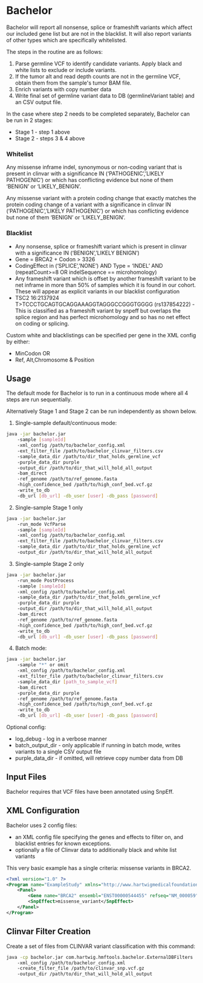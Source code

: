 # Bachelor

Bachelor will report all nonsense, splice or frameshift variants which affect our included gene list but are not in the blacklist.   It will also report variants of other types which are specifically whitelisted.

The steps in the routine are as follows:
1. Parse germline VCF to identify candidate variants. Apply black and white lists to exclude or include variants.
2. If the tumor alt and read depth counts are not in the germline VCF, obtain them from the sample's tumor BAM file.
3. Enrich variants with copy number data
4. Write final set of germline variant data to DB (germlineVariant table) and an CSV output file.

In the case where step 2 needs to be completed separately, Bachelor can be run in 2 stages:
- Stage 1 - step 1 above
- Stage 2 - steps 3 & 4 above 

### Whitelist

Any missense inframe indel, synonymous or non-coding variant that is present in clinvar with a significance IN (‘PATHOGENIC’,’LIKELY PATHOGENIC’)  or which has conflicting evidence but none of them  ‘BENIGN’ or ‘LIKELY_BENIGN’. 

Any missense variant with a protein coding change that exactly matches the protein coding change of a variant with a significance in clinvar IN (‘PATHOGENIC’,’LIKELY PATHOGENIC’) or which has conflicting evidence but none of them ‘BENIGN’ or ‘LIKELY_BENIGN’. 

### Blacklist
 - Any nonsense, splice or frameshift variant which is present in clinvar with a significance IN (‘BENIGN’,’LIKELY BENIGN’)
 - Gene = BRCA2 + Codon > 3326 
 - CodingEffect in (‘SPLICE’,’NONE’) AND Type = ‘INDEL’ AND (repeatCount>=8 OR indelSequence == microhomology)
 - Any frameshift variant which is offset by another frameshift variant to be net inframe in more than 50% of samples which it is found in our cohort.  These will appear as explicit variants in our blacklist configuration 
 - TSC2 16:2137924 T>TCCCTGCAGTGCAGGAAAGGTAGGGCCGGGTGGGG (rs137854222) - This is classified as a frameshift variant by snpeff but overlaps the splice region and has perfect microhomology and so has no net effect on coding or splicing.

Custom white and blacklistings can be specified per gene in the XML config by either:
- MinCodon OR
- Ref, Alt,Chromosome & Position


## Usage

The default mode for Bachelor is to run in a continuous mode where all 4 steps are run sequentially.

Alternatively Stage 1 and Stage 2 can be run independently as shown below.

1. Single-sample default/continuous mode:

```bash
java -jar bachelor.jar 
    -sample [sampleId] 
    -xml_config /path/to/bachelor_config.xml 
    -ext_filter_file /path/to/bachelor_clinvar_filters.csv 
    -sample_data_dir /path/to/dir_that_holds_germline_vcf
    -purple_data_dir purple
    -output_dir /path/to/dir_that_will_hold_all_output 
    -bam_direct 
    -ref_genome /path/to/ref_genome.fasta 
    -high_confidence_bed /path/to/high_conf_bed.vcf.gz 
    -write_to_db  
    -db_url [db_url] -db_user [user] -db_pass [password] 
```

2. Single-sample Stage 1 only

```bash
java -jar bachelor.jar 
    -run_mode VcfParse 
    -sample [sampleId] 
    -xml_config /path/to/bachelor_config.xml 
    -ext_filter_file /path/to/bachelor_clinvar_filters.csv 
    -sample_data_dir /path/to/dir_that_holds_germline_vcf
    -output_dir /path/to/dir_that_will_hold_all_output 
```

3. Single-sample Stage 2 only
```bash
java -jar bachelor.jar 
    -run_mode PostProcess
    -sample [sampleId] 
    -xml_config /path/to/bachelor_config.xml
    -sample_data_dir /path/to/dir_that_holds_germline_vcf 
    -purple_data_dir purple
    -output_dir /path/to/dir_that_will_hold_all_output
    -bam_direct 
    -ref_genome /path/to/ref_genome.fasta 
    -high_confidence_bed /path/to/high_conf_bed.vcf.gz 
    -write_to_db  
    -db_url [db_url] -db_user [user] -db_pass [password] 
```


4. Batch mode:

```bash
java -jar bachelor.jar 
    -sample "*" or omit 
    -xml_config /path/to/bachelor_config.xml 
    -ext_filter_file /path/to/bachelor_clinvar_filters.csv 
    -sample_data_dir [path_to_sample_vcf] 
    -bam_direct 
    -purple_data_dir purple
    -ref_genome /path/to/ref_genome.fasta 
    -high_confidence_bed /path/to/high_conf_bed.vcf.gz 
    -write_to_db  
    -db_url [db_url] -db_user [user] -db_pass [password] 
```

Optional config:
- log_debug - log in a verbose manner
- batch_output_dir - only applicable if running in batch mode, writes variants to a single CSV output file
- purple_data_dir - if omitted, will retrieve copy number data from DB 



## Input Files

Bachelor requires that VCF files have been annotated using SnpEff.

## XML Configuration

Bachelor uses 2 config files:
* an XML config file specifying the genes and effects to filter on, and blacklist entries for known exceptions.
* optionally a file of Clinvar data to additionally black and white list variants

This very basic example has a single criteria: missense variants in BRCA2.

```xml
<?xml version="1.0" ?>
<Program name="ExampleStudy" xmlns="http://www.hartwigmedicalfoundation.nl/bachelor.xsd">
    <Panel>
        <Gene name="BRCA2" ensembl="ENST00000544455" refseq="NM_000059"/>
        <SnpEffect>missense_variant</SnpEffect>
    </Panel>
</Program>
```


## Clinvar Filter Creation

Create a set of files from CLINVAR variant classification with this command:

```bash
java -cp bachelor.jar com.hartwig.hmftools.bachelor.ExternalDBFilters
    -xml_config /path/to/bachelor_config.xml 
    -create_filter_file /path/to/clinvar_snp.vcf.gz 
    -output_dir /path/to/dir_that_will_hold_all_output
```
